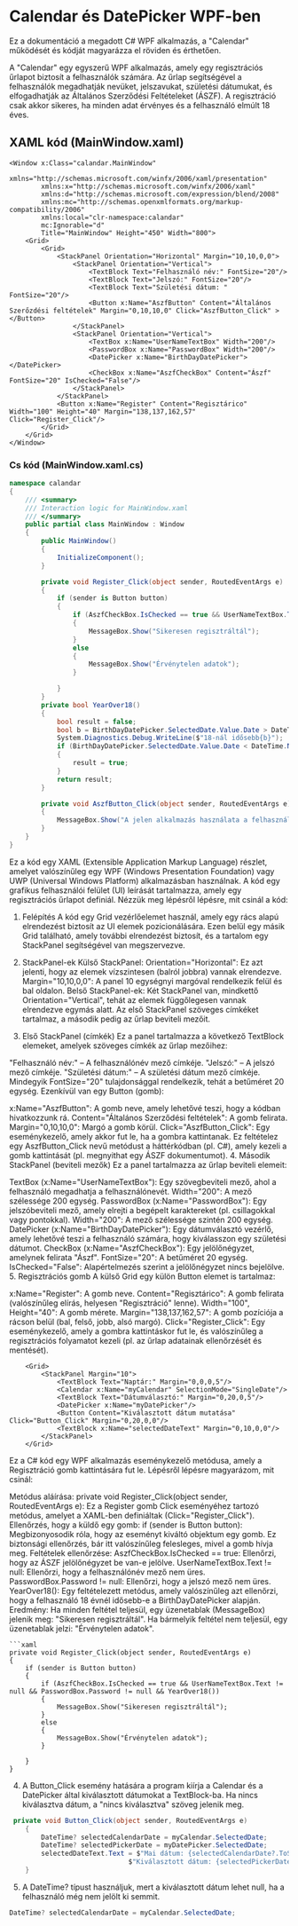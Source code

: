# Calendar és DatePicker WPF-ben

Ez a dokumentáció a megadott C# WPF alkalmazás, a "Calendar" működését és kódját magyarázza el röviden és érthetően.

A "Calendar" egy egyszerű WPF alkalmazás, amely egy regisztrációs űrlapot biztosít a felhasználók számára. Az űrlap segítségével a felhasználók megadhatják nevüket, jelszavukat, születési dátumukat, és elfogadhatják az Általános Szerződési Feltételeket (ÁSZF). A regisztráció csak akkor sikeres, ha minden adat érvényes és a felhasználó elmúlt 18 éves.
## XAML kód (MainWindow.xaml)

```xaml
<Window x:Class="calandar.MainWindow"
        xmlns="http://schemas.microsoft.com/winfx/2006/xaml/presentation"
        xmlns:x="http://schemas.microsoft.com/winfx/2006/xaml"
        xmlns:d="http://schemas.microsoft.com/expression/blend/2008"
        xmlns:mc="http://schemas.openxmlformats.org/markup-compatibility/2006"
        xmlns:local="clr-namespace:calandar"
        mc:Ignorable="d"
        Title="MainWindow" Height="450" Width="800">
    <Grid>
        <Grid>
            <StackPanel Orientation="Horizontal" Margin="10,10,0,0">
                <StackPanel Orientation="Vertical">
                    <TextBlock Text="Felhasználó név:" FontSize="20"/>
                    <TextBlock Text="Jelszó:" FontSize="20"/>
                    <TextBlock Text="Születési dátum: " FontSize="20"/>
                    <Button x:Name="AszfButton" Content="Általános Szerőzdési feltételek" Margin="0,10,10,0" Click="AszfButton_Click" ></Button>
                </StackPanel>
                <StackPanel Orientation="Vertical">
                    <TextBox x:Name="UserNameTextBox" Width="200"/>
                    <PasswordBox x:Name="PasswordBox" Width="200"/>
                    <DatePicker x:Name="BirthDayDatePicker"></DatePicker>
                    <CheckBox x:Name="AszfCheckBox" Content="Ászf" FontSize="20" IsChecked="False"/>
                </StackPanel>
            </StackPanel>
            <Button x:Name="Register" Content="Regisztárico" Width="100" Height="40" Margin="138,137,162,57" Click="Register_Click"/>
        </Grid>
    </Grid>
</Window>
```
### Cs kód (MainWindow.xaml.cs)
```cs
namespace calandar
{
    /// <summary>
    /// Interaction logic for MainWindow.xaml
    /// </summary>
    public partial class MainWindow : Window
    {
        public MainWindow()
        {
            InitializeComponent();
        }

        private void Register_Click(object sender, RoutedEventArgs e)
        {
            if (sender is Button button)
            {
                if (AszfCheckBox.IsChecked == true && UserNameTextBox.Text != null && PasswordBox.Password != null && YearOver18())
                {
                    MessageBox.Show("Sikeresen regisztráltál");
                }
                else
                {
                    MessageBox.Show("Érvénytelen adatok");
                }

            }
        }
        private bool YearOver18()
        {
            bool result = false;
            bool b = BirthDayDatePicker.SelectedDate.Value.Date > DateTime.Now.AddYears(-18);
            System.Diagnostics.Debug.WriteLine($"18-nál idősebb{b}");
            if (BirthDayDatePicker.SelectedDate.Value.Date < DateTime.Now.AddYears(-18))
            {
                result = true;
            }
            return result;
        }

        private void AszfButton_Click(object sender, RoutedEventArgs e)
        {
            MessageBox.Show("A jelen alkalmazás használata a felhasználó által az ÁSZF elfogadását jelenti.\r\n\r\nAz alkalmazás célja, hogy funkcionális és megbízható szolgáltatást nyújtson felhasználói számára.\r\n\r\nAz alkalmazás minden tartalma és funkciója szerzői jogvédelem alatt áll.\r\n\r\nA fejlesztő nem vállal felelősséget az esetleges adatvesztésért vagy hibás működésből eredő károkért.\r\n\r\nA felhasználó köteles az alkalmazást jogszerűen és rendeltetésszerűen használni.\r\n\r\nAz alkalmazás használata ingyenes/fizetős – kérjük, ellenőrizze az adott verzió feltételeit.\r\n\r\nA fejlesztő fenntartja a jogot az alkalmazás frissítésére vagy módosítására előzetes értesítés nélkül.\r\n\r\nA személyes adatok kezelése az adatvédelmi tájékoztató szerint történik.\r\n\r\nBármely jogvita esetén a magyar jog az irányadó.\r\n\r\nA jelen ÁSZF módosítható, a frissített verziók a letöltéssel vagy frissítéssel automatikusan érvénybe lépnek.", "Általános Szerződési Feltételek");
        }
    }
}
```
Ez a kód egy XAML (Extensible Application Markup Language) részlet, amelyet valószínűleg egy WPF (Windows Presentation Foundation) vagy UWP (Universal Windows Platform) alkalmazásban használnak. A kód egy grafikus felhasználói felület (UI) leírását tartalmazza, amely egy regisztrációs űrlapot definiál. Nézzük meg lépésről lépésre, mit csinál a kód:

1. Felépítés
A kód egy Grid vezérlőelemet használ, amely egy rács alapú elrendezést biztosít az UI elemek pozicionálására. Ezen belül egy másik Grid található, amely további elrendezést biztosít, és a tartalom egy StackPanel segítségével van megszervezve.

2. StackPanel-ek
Külső StackPanel:
Orientation="Horizontal": Ez azt jelenti, hogy az elemek vízszintesen (balról jobbra) vannak elrendezve.
Margin="10,10,0,0": A panel 10 egységnyi margóval rendelkezik felül és bal oldalon.
Belső StackPanel-ek:
Két StackPanel van, mindkettő Orientation="Vertical", tehát az elemek függőlegesen vannak elrendezve egymás alatt.
Az első StackPanel szöveges címkéket tartalmaz, a második pedig az űrlap beviteli mezőit.
3. Első StackPanel (címkék)
Ez a panel tartalmazza a következő TextBlock elemeket, amelyek szöveges címkék az űrlap mezőihez:

"Felhasználó név:" – A felhasználónév mező címkéje.
"Jelszó:" – A jelszó mező címkéje.
"Születési dátum:" – A születési dátum mező címkéje.
Mindegyik FontSize="20" tulajdonsággal rendelkezik, tehát a betűméret 20 egység.
Ezenkívül van egy Button (gomb):

x:Name="AszfButton": A gomb neve, amely lehetővé teszi, hogy a kódban hivatkozzunk rá.
Content="Általános Szerződési feltételek": A gomb felirata.
Margin="0,10,10,0": Margó a gomb körül.
Click="AszfButton_Click": Egy eseménykezelő, amely akkor fut le, ha a gombra kattintanak. Ez feltételez egy AszfButton_Click nevű metódust a háttérkódban (pl. C#), amely kezeli a gomb kattintását (pl. megnyithat egy ÁSZF dokumentumot).
4. Második StackPanel (beviteli mezők)
Ez a panel tartalmazza az űrlap beviteli elemeit:

TextBox (x:Name="UserNameTextBox"):
Egy szövegbeviteli mező, ahol a felhasználó megadhatja a felhasználónevét.
Width="200": A mező szélessége 200 egység.
PasswordBox (x:Name="PasswordBox"):
Egy jelszóbeviteli mező, amely elrejti a begépelt karaktereket (pl. csillagokkal vagy pontokkal).
Width="200": A mező szélessége szintén 200 egység.
DatePicker (x:Name="BirthDayDatePicker"):
Egy dátumválasztó vezérlő, amely lehetővé teszi a felhasználó számára, hogy kiválasszon egy születési dátumot.
CheckBox (x:Name="AszfCheckBox"):
Egy jelölőnégyzet, amelynek felirata "Ászf".
FontSize="20": A betűméret 20 egység.
IsChecked="False": Alapértelmezés szerint a jelölőnégyzet nincs bejelölve.
5. Regisztrációs gomb
A külső Grid egy külön Button elemet is tartalmaz:

x:Name="Register": A gomb neve.
Content="Regisztárico": A gomb felirata (valószínűleg elírás, helyesen "Regisztráció" lenne).
Width="100", Height="40": A gomb mérete.
Margin="138,137,162,57": A gomb pozíciója a rácson belül (bal, felső, jobb, alsó margó).
Click="Register_Click": Egy eseménykezelő, amely a gombra kattintáskor fut le, és valószínűleg a regisztrációs folyamatot kezeli (pl. az űrlap adatainak ellenőrzését és mentését).
```xaml
    <Grid>
        <StackPanel Margin="10">
            <TextBlock Text="Naptár:" Margin="0,0,0,5"/>
            <Calendar x:Name="myCalendar" SelectionMode="SingleDate"/>
            <TextBlock Text="Dátumválasztó:" Margin="0,20,0,5"/>
            <DatePicker x:Name="myDatePicker"/>
            <Button Content="Kiválasztott dátum mutatása" Click="Button_Click" Margin="0,20,0,0"/>
            <TextBlock x:Name="selectedDateText" Margin="0,10,0,0"/>
        </StackPanel>
    </Grid>
```
Ez a C# kód egy WPF alkalmazás eseménykezelő metódusa, amely a Regisztráció gomb kattintására fut le. Lépésről lépésre magyarázom, mit csinál:

Metódus aláírása:
private void Register_Click(object sender, RoutedEventArgs e): Ez a Register gomb Click eseményéhez tartozó metódus, amelyet a XAML-ben definiáltak (Click="Register_Click").
Ellenőrzés, hogy a küldő egy gomb:
if (sender is Button button): Megbizonyosodik róla, hogy az eseményt kiváltó objektum egy gomb. Ez biztonsági ellenőrzés, bár itt valószínűleg felesleges, mivel a gomb hívja meg.
Feltételek ellenőrzése:
AszfCheckBox.IsChecked == true: Ellenőrzi, hogy az ÁSZF jelölőnégyzet be van-e jelölve.
UserNameTextBox.Text != null: Ellenőrzi, hogy a felhasználónév mező nem üres.
PasswordBox.Password != null: Ellenőrzi, hogy a jelszó mező nem üres.
YearOver18(): Egy feltételezett metódus, amely valószínűleg azt ellenőrzi, hogy a felhasználó 18 évnél idősebb-e a BirthDayDatePicker alapján.
Eredmény:
Ha minden feltétel teljesül, egy üzenetablak (MessageBox) jelenik meg: "Sikeresen regisztráltál".
Ha bármelyik feltétel nem teljesül, egy üzenetablak jelzi: "Érvénytelen adatok".
<TextBlock Text="Naptár:" Margin="0,0,0,5"/>
<Calendar x:Name="myCalendar" SelectionMode="SingleDate"/>
```
```xaml
private void Register_Click(object sender, RoutedEventArgs e)
{
    if (sender is Button button)
    {
        if (AszfCheckBox.IsChecked == true && UserNameTextBox.Text != null && PasswordBox.Password != null && YearOver18())
        {
            MessageBox.Show("Sikeresen regisztráltál");
        }
        else
        {
            MessageBox.Show("Érvénytelen adatok");
        }

    }
}
```
4. A Button_Click esemény hatására a program kiírja a Calendar és a DatePicker által kiválasztott dátumokat a TextBlock-ba. Ha nincs kiválasztva dátum, a "nincs kiválasztva" szöveg jelenik meg.
```cs
 private void Button_Click(object sender, RoutedEventArgs e)
    {
        DateTime? selectedCalendarDate = myCalendar.SelectedDate;
        DateTime? selectedPickerDate = myDatePicker.SelectedDate;
        selectedDateText.Text = $"Mai dátum: {selectedCalendarDate?.ToString("yyyy.MM.dd") ?? "nincs kiválasztva"}\n" +
                              $"Kiválasztott dátum: {selectedPickerDate?.ToString("yyyy.MM.dd") ?? "nincs kiválasztva"}";
    }
```
5. A DateTime? típust használjuk, mert a kiválasztott dátum lehet null, ha a felhasználó még nem jelölt ki semmit.
```cs
DateTime? selectedCalendarDate = myCalendar.SelectedDate;
```

